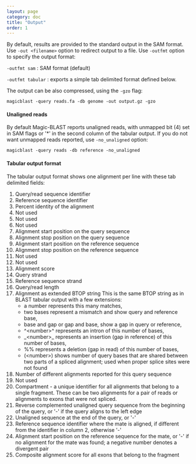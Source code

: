 ```yaml
---
layout: page
category: doc
title: "Output"
order: 1
---
```


By default, results are provided to the standard output in the SAM format.
Use ```-out <filename>``` option to redirect output to a file.
Use ```-outfmt``` option to specify the output format:

```-outfmt sam``` : SAM format (default)

```-outfmt tabular``` : exports a simple tab delimited format defined below.

The output can be also compressed, using the ```-gzo``` flag:

```
magicblast -query reads.fa -db genome -out output.gz -gzo
```

#### Unaligned reads

By default Magic-BLAST reports unaligned reads, with unmapped bit (4) set in SAM flags or '*' in the second column of the tabular output. If you do not want unmapped reads reported, use ```-no_unaligned``` option:

```
magicblast -query reads -db reference -no_unaligned
```


#### Tabular output format

The tabular output format shows one alignment per line with these tab
delimited fields:

1. Query/read sequence identifier
2. Reference sequence identifier
3. Percent identity of the alignment
4. Not used
5. Not used
6. Not used
7. Alignment start position on the query sequence
8. Alignment stop position on the query sequence
9. Alignment start position on the reference sequence
10. Alignment stop position on the reference sequence
11. Not used
12. Not used
13. Alignment score
14. Query strand
15. Reference sequence strand
16. Query/read length
17. Alignment as extended BTOP string
    This is the same BTOP string as in BLAST tabular output with a
    few extensions:
    - a number represents this many matches,
    - two bases represent a mismatch and show query and reference base,
    - base and gap or gap and base, show a gap in query or reference,
    - ^\<number\>^ represents an intron of this number of bases,
    - \_\<number\>\_ represents an insertion (gap in reference) of this number of bases,
    - %<number>% represents a deletion (gap in read) of this number of bases,
    - (\<number\>) shows number of query bases that are shared between
    two parts of a spliced alignment; used when proper splice sites
    were not found
18. Number of different alignments reported for this query sequence
19. Not used
20. Compartment - a unique identifier for all alignments that belong to
    a single fragment. These can be two alignments for a pair of reads
    or alignments to exons that were not spliced.
21. Reverse complemented unaligned query sequence from the beginning
    of the query, or '-' if the query aligns to the left edge
22. Unaligned sequence at the end of the query, or '-'
23. Reference sequence identifier where the mate is aligned, if
    different from the identifier in column 2, otherwise '-'
24. Alignment start position on the reference sequence for the mate, or
    '-' if no alignment for the mate was found; a negative number
    denotes a divergent pair
25. Composite alignment score for all exons that belong to the fragment
